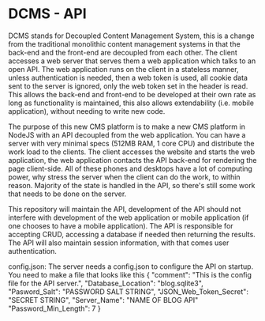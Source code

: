 # DCMS - API
DCMS stands for Decoupled Content Management System, this is a change from the traditional monolithic content management systems in that the back-end and the front-end are decoupled from each other. The client accesses a web server that serves them a web application which talks to an open API. The web application runs on the client in a stateless manner, unless authentication is needed, then a web token is used, all cookie data sent to the server is ignored, only the web token set in the header is read. This allows the back-end and front-end to be developed at their own rate as long as functionality is maintained, this also allows extendability (i.e. mobile application), without needing to write new code. 

The purpose of this new CMS platform is to make a new CMS platform in NodeJS with an API decoupled from the web application. You can have a server with very minimal specs (512MB RAM, 1 core CPU) and distribute the work load to the clients. The client accesses the website and starts the web application, the web application contacts the API back-end for rendering the page client-side. All of these phones and desktops have a lot of computing power, why stress the server when the client can do the work, to within reason. Majority of the state is handled in the API, so there's still some work that needs to be done on the server.

This repository will maintain the API, development of the API should not interfere with development of the web application or mobile application (if one chooses to have a mobile application). The API is responsible for accepting CRUD, accessing a database if needed then returning the results. The API will also maintain session information, with that comes user authentication.

config.json:
The server needs a config.json to configure the API on startup. You need to make a file that looks like this
{
"comment": "This is the config file for the API server.",
"Database_Location": "blog.sqlite3",
"Pasword_Salt": "PASSWORD SALT STRING",
"JSON_Web_Token_Secret": "SECRET STRING",
"Server_Name": "NAME OF BLOG API"
"Password_Min_Length": 7
}


